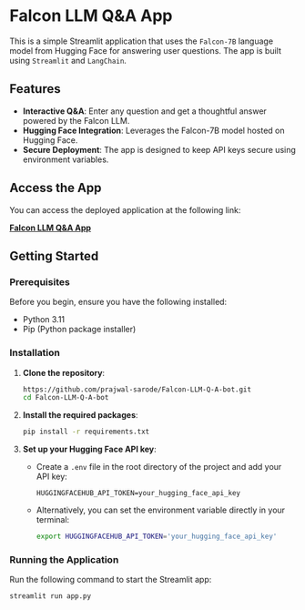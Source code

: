 # Falcon LLM Q&A App

This is a simple Streamlit application that uses the `Falcon-7B` language model from Hugging Face for answering user questions. The app is built using `Streamlit` and `LangChain`.

## Features

- **Interactive Q&A**: Enter any question and get a thoughtful answer powered by the Falcon LLM.
- **Hugging Face Integration**: Leverages the Falcon-7B model hosted on Hugging Face.
- **Secure Deployment**: The app is designed to keep API keys secure using environment variables.

## Access the App

You can access the deployed application at the following link:

[**Falcon LLM Q&A App**](https://falcon-llm-q-a-bot-akfvwfnz7btdthsbtafc8h.streamlit.app/)


## Getting Started

### Prerequisites

Before you begin, ensure you have the following installed:

- Python 3.11
- Pip (Python package installer)

### Installation

1. **Clone the repository**:
    ```bash
    https://github.com/prajwal-sarode/Falcon-LLM-Q-A-bot.git
    cd Falcon-LLM-Q-A-bot
    ```

2. **Install the required packages**:
    ```bash
    pip install -r requirements.txt
    ```

3. **Set up your Hugging Face API key**:

    - Create a `.env` file in the root directory of the project and add your API key:

      ```env
      HUGGINGFACEHUB_API_TOKEN=your_hugging_face_api_key
      ```

    - Alternatively, you can set the environment variable directly in your terminal:

      ```bash
      export HUGGINGFACEHUB_API_TOKEN='your_hugging_face_api_key'
      ```

### Running the Application

Run the following command to start the Streamlit app:

```bash
streamlit run app.py
